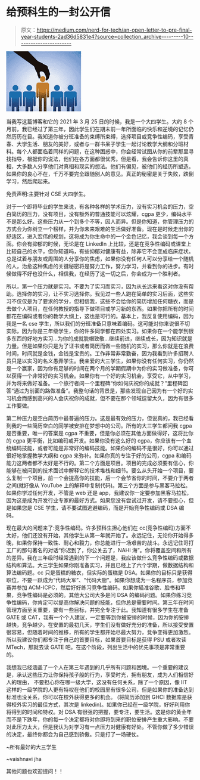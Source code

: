 # 给预科生的一封公开信

> 原文：<https://medium.com/nerd-for-tech/an-open-letter-to-pre-final-year-students-2ad36d5831e4?source=collection_archive---------10----------------------->

![](img/c39328819165126d75a8db0609007758.png)

当我写这篇博客和它的 2021 年 3 月 25 日的时候，我是一个大四学生。大约 8 个月前，我已经过了第三年，因此学生们在期末前一年所面临的快乐和逆境的记忆仍然历历在目。我知道你被分班准备的束缚所束缚，选择项目或竞争性编码，享受青春、大学生活、朋友的美好，或者与一群书呆子学生一起讨论教学大纲和分班材料。每个人都面临着同样的问题，在这种困惑中，你会经常试图从你的前辈那里寻找指导，根据你的说法，他们在各方面都很优秀。但是看，我会告诉你这里的真相，大多数人分享他们对真相和现实的想法。他们有偏见，被他们的经历所塑造。如果你的良心不在，千万不要完全跟随别人的意见。真正的秘密是关于失败，跌倒学习，然后爬起来。

免责声明:主要针对 CSE 大四学生。

对于一个即将毕业的学生来说，有各种各样的学术压力，没有实习机会的压力，空白简历的压力，没有项目，没有额外的普通技能可以炫耀，cgpa 更少，编码水平不是那么好。这些压力从一个到多个不等，因人而异。但是你知道，你管理压力的方式会为你树立一个榜样，并为你未来艰难的生活做好准备。现在是时候走出你的舒适区，进入宏伟的规划，这将成为你生命中的一个金色记忆，我会谈到每一个方面。你会有抑郁的时候，无论是在 LinkedIn 上比较，还是在竞争性编码或课堂上比较自己的水平，但你知道吗，有些抑郁对健康有益，除非它不会变成临床症状。总是试着与朋友或周围的人分享你的焦虑，如果你没有任何人可以分享给一个随机的人，治愈这种焦虑的关键秘密将是努力工作，努力学习，并看到你的进步。有时候做得不好也没什么，相信我，在经历了这一切之后，你会成为一个胜利者。

所以，第一个压力就是实习。不要为了实习而实习，因为从长远来看这对你没有帮助。选择你的实习，让不实习选择你。我见过一些人跑在简单的实习后面，这些实习不仅仅是为了要求的学分，但相信我，这些不会给你的简历增加任何糖衣，而是去做个人项目，在任何教授的指导下做项目或学习新的东西。如果你把所有的时间都花在编码或者你的教学大纲上，这也是可行的。基本上，我反复使用编码，因为我是一名 cse 学生，所以我们的分班准备只意味着编码。这可能对你来说很不切实际，因为你是三年级学生，你的许多同学都在四处实习。如果你在一个能学到很多东西的好地方实习…为你的成就脱帽致敬…继续前进，继续成长，因为知识就是力量。但是如果你只是为了证书或者简历而做一些随机的实习，那么你就是在浪费时间，时间就是金钱，金钱是宝贵的。工作非常非常勤奋，因为我看到许多招聘人员只是以实习的名义愚弄学生。我亲爱的大三学生，如果你没有任何实习，你仍然是一个赢家，因为你有足够的时间在两个月的学期假期中为你的实习做准备，你可以获得一个非常好的实习机会。如果你有一个好的实习机会，享受它，从中学习，并为将来做好准备。一个旅行者问一个里程碑“你如何庆祝你的成就？”里程碑回答“通过为前面的路做准备”。我整句话的背景是，那些发现自己因为有一个好的实习机会而感到高兴的人会庆祝你的成就，但不要在那个领域逗留太久，因为有很多工作要做。

第二种压力是空白简历中最普遍的压力。这是最有效的压力，但说真的，我已经看到我的一些简历空白的同学被安排在梦想中的公司。所有的大三学生都问我 cgpa 是否重要，唯一的答案是 cgpa 不重要，但是你必须在其他方面做得好，这将比你的 cgpa 更平衡，比如编码或开发。如果你没有这么好的 cgpa，你应该有一个血统编码技能，或者可能是非常好的编码技能。如果你的编码不是很好，你可以通过很好地掌握教学大纲和 cgpa 来弥补。如果你真的专注于好的公司，cgpa 和编码能力这两者都不太好是不行的。第二个方面是项目。项目的完成必须要有信心，你能够在被问到的技术面试中解释它的技术堆栈和细节。要么从头开始一个项目，要么复制一个项目，前一个会提高你的技能，后一个会节省你的时间，不要介于两者之间(就好像从 YouTube 上的解释中复制代码)。第三个方面是参与黑客马拉松。如果你学过任何开发，不管是 web 还是 app，我建议你一定要参加黑客马拉松，因为这是成为开发行业专家的最好方式。如果您没有尝试过开发，请不要担心，但是如果您是 CSE 学生，请不要试图逃避编码，而是开始竞争性编码或 DSA 编码。

现在最大的问题来了:竞争性编码。许多预科生担心他们在 cc(竞争性编码)方面不太好，他们还没有开始，其他学生从第一年就开始了。永远记住，无论你开始得多晚，如果你保持一致性、耐心和毅力，你总能进行一场艰苦的战斗。永远记住哥打工厂的那句著名的对话“你迟到了，你公关去了，NAHI 海”。你将覆盖空间和所有的差异。我在三年级时经常遇到的下一个问题是，我应该做什么竞争性编码或数据结构和算法。大三学生如果你刚准备实习，并且已经上了六个学期，做数据结构和算法编码题。cc 只是蛋糕的糖衣，但实际的蛋糕是 DSA。如果你的目标只是获得职位，不要一跃成为“代码大军”、“代码大厨”。如果你想成为一名程序员，参加竞赛并参加 ACM-ICPC，然后好好练习竞争性编码。如果你瞄准谷歌、脸书和苹果，竞争性编码是必须的。其他大公司大多是问 DSA 的编码问题。如果你练习竞争性编码，你肯定可以提高你解决问题的技能，但你总是需要时间。第三年在时间管理方面至关重要，要有一些目标，并完全专注于此。我知道有很多学生在准备 GATE 或 CAT，我有一个个人建议，一定要等到你被安排的时候，因为你的安排越快，竞争越少。在安置的最初几天，学生们没有做好充分的准备，所以接受安置很容易，但随着时间的推移，所有的学生都开始尽最大努力，竞争变得更加激烈。所以我建议你们都专注于自己的首要目标，如果首要目标是获得 PSU 或者攻读 MTech，那就去读 GATE 吧。在这个阶段，列出生活中的优先事项是非常重要的。

我想我已经涵盖了一个人在第三年遇到的几乎所有问题和困境。一个重要的建议是，承认这些压力让你保持孩子般的行为，享受时光，拥有朋友，成为人们相信好人的理由， 不要担心你在哪一级大学，这没有任何关系，除了一个原因，像 IIT 这样的一级学院的人更有特权在他们的校园里有很多公司，但是如果你的准备达到标准也没关系，你可以在校外获得更多的机会。 (将简历添加到 GHCI 数据库是获得校外实习的最佳方式，其次是 linkedin)。如果你已经在一级学院，好好利用你将得到的时间和特权。对 DSA 有很强的把握，要专注，要生活。这是你的黄金年而不是下跌年，你的每一个决定都将对你即将到来的职位安排产生重大影响。不要对此压力太大，但是我认为对学习有一点压力对健康有好处。不管你做了多少错误的决定，最终你都会为自己感到骄傲。只是打了一场硬仗。

~所有最好的大三学生

~vaishnavi jha

其他问题也欢迎提问！！